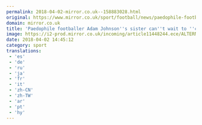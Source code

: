 ```yaml
---
permalink: 2018-04-02-mirror.co.uk--158883028.html
original: https://www.mirror.co.uk/sport/football/news/paedophile-footballer-adam-johnsons-sister-12291951
domain: mirror.co.uk
title: 'Paedophile footballer Adam Johnson''s sister can''t wait to ''celebrate'' release'
image: https://i2-prod.mirror.co.uk/incoming/article11448244.ece/ALTERNATES/s1200/Sunderland-v-Newcastle-United-Premier-League.jpg
date: 2018-04-02 14:45:12
category: sport
translations: 
 - 'es'
 - 'de'
 - 'ru'
 - 'ja'
 - 'fr'
 - 'it'
 - 'zh-CN'
 - 'zh-TW'
 - 'ar'
 - 'pt'
 - 'hy'
---
```


